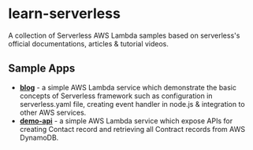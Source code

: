 # learn-serverless
A collection of Serverless AWS Lambda samples based on serverless's official documentations, articles & tutorial videos.

## Sample Apps
- [**blog**](https://github.com/WendySanarwanto/learn-serverless/tree/master/getting-started/blog) - a simple AWS Lambda service which demonstrate the basic concepts of Serverless framework such as configuration in serverless.yaml file, creating event handler in node.js & integration to other AWS services.
- [**demo-api**](https://github.com/WendySanarwanto/learn-serverless/tree/master/getting-started/demo-api) - a simple AWS Lambda service which expose APIs for creating Contact record and retrieving all Contract records from AWS DynamoDB.

